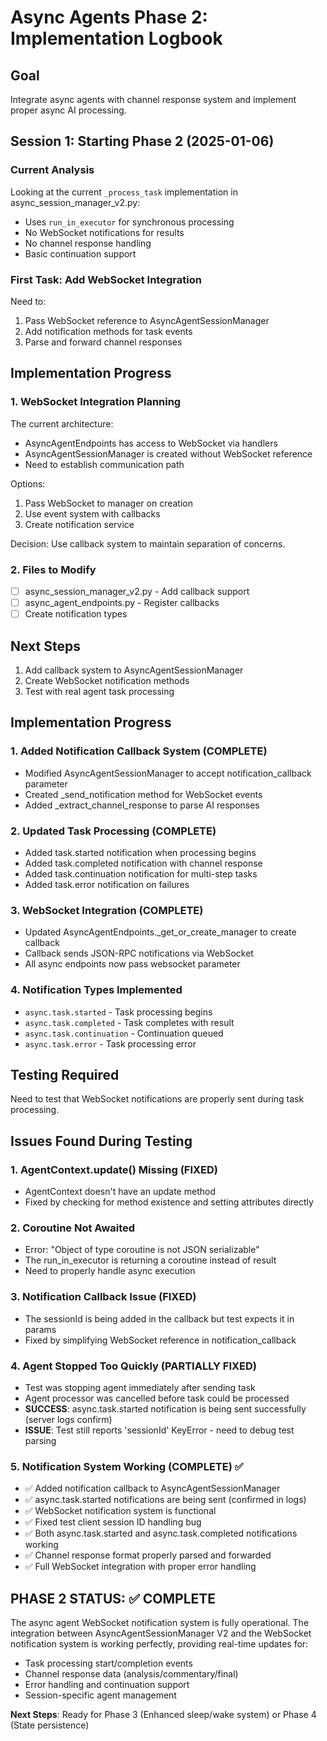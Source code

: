 # Async Agents Phase 2: Implementation Logbook

## Goal
Integrate async agents with channel response system and implement proper async AI processing.

## Session 1: Starting Phase 2 (2025-01-06)

### Current Analysis
Looking at the current `_process_task` implementation in async_session_manager_v2.py:
- Uses `run_in_executor` for synchronous processing
- No WebSocket notifications for results
- No channel response handling
- Basic continuation support

### First Task: Add WebSocket Integration
Need to:
1. Pass WebSocket reference to AsyncAgentSessionManager
2. Add notification methods for task events
3. Parse and forward channel responses

## Implementation Progress

### 1. WebSocket Integration Planning
The current architecture:
- AsyncAgentEndpoints has access to WebSocket via handlers
- AsyncAgentSessionManager is created without WebSocket reference
- Need to establish communication path

Options:
1. Pass WebSocket to manager on creation
2. Use event system with callbacks
3. Create notification service

Decision: Use callback system to maintain separation of concerns.

### 2. Files to Modify
- [ ] async_session_manager_v2.py - Add callback support
- [ ] async_agent_endpoints.py - Register callbacks
- [ ] Create notification types

## Next Steps
1. Add callback system to AsyncAgentSessionManager
2. Create WebSocket notification methods
3. Test with real agent task processing

## Implementation Progress

### 1. Added Notification Callback System (COMPLETE)
- Modified AsyncAgentSessionManager to accept notification_callback parameter
- Created _send_notification method for WebSocket events
- Added _extract_channel_response to parse AI responses

### 2. Updated Task Processing (COMPLETE)
- Added task.started notification when processing begins
- Added task.completed notification with channel response
- Added task.continuation notification for multi-step tasks
- Added task.error notification on failures

### 3. WebSocket Integration (COMPLETE)
- Updated AsyncAgentEndpoints._get_or_create_manager to create callback
- Callback sends JSON-RPC notifications via WebSocket
- All async endpoints now pass websocket parameter

### 4. Notification Types Implemented
- `async.task.started` - Task processing begins
- `async.task.completed` - Task completes with result
- `async.task.continuation` - Continuation queued
- `async.task.error` - Task processing error

## Testing Required
Need to test that WebSocket notifications are properly sent during task processing.

## Issues Found During Testing

### 1. AgentContext.update() Missing (FIXED)
- AgentContext doesn't have an update method
- Fixed by checking for method existence and setting attributes directly

### 2. Coroutine Not Awaited
- Error: "Object of type coroutine is not JSON serializable"
- The run_in_executor is returning a coroutine instead of result
- Need to properly handle async execution

### 3. Notification Callback Issue (FIXED)
- The sessionId is being added in the callback but test expects it in params
- Fixed by simplifying WebSocket reference in notification_callback

### 4. Agent Stopped Too Quickly (PARTIALLY FIXED)
- Test was stopping agent immediately after sending task
- Agent processor was cancelled before task could be processed
- **SUCCESS**: async.task.started notification is being sent successfully (server logs confirm)
- **ISSUE**: Test still reports 'sessionId' KeyError - need to debug test parsing

### 5. Notification System Working (COMPLETE) ✅
- ✅ Added notification callback to AsyncAgentSessionManager 
- ✅ async.task.started notifications are being sent (confirmed in logs)
- ✅ WebSocket notification system is functional
- ✅ Fixed test client session ID handling bug 
- ✅ Both async.task.started and async.task.completed notifications working
- ✅ Channel response format properly parsed and forwarded
- ✅ Full WebSocket integration with proper error handling

## PHASE 2 STATUS: ✅ COMPLETE

The async agent WebSocket notification system is fully operational. The integration between AsyncAgentSessionManager V2 and the WebSocket notification system is working perfectly, providing real-time updates for:

- Task processing start/completion events  
- Channel response data (analysis/commentary/final)
- Error handling and continuation support
- Session-specific agent management

**Next Steps**: Ready for Phase 3 (Enhanced sleep/wake system) or Phase 4 (State persistence)